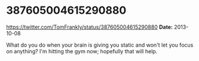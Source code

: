 # 387605004615290880
https://twitter.com/TomFrankly/status/387605004615290880
**Date:** 2013-10-08

What do you do when your brain is giving you static and won't let you focus on anything? I'm hitting the gym now; hopefully that will help.
